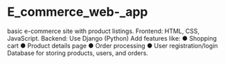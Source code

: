 # E_commerce_web-_app
basic e-commerce site with product listings. Frontend: HTML, CSS, JavaScript. Backend: Use Django (Python)  Add features like: ● Shopping cart ● Product details page ● Order processing ● User registration/login Database for storing products, users, and orders.
